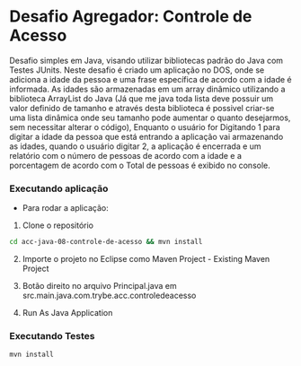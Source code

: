 # Desafio Agregador: Controle de Acesso

Desafio simples em Java, visando utilizar bibliotecas padrão do Java com Testes JUnits. Neste desafio é criado um aplicação no DOS, onde se adiciona a idade da pessoa e uma frase específica de acordo com a idade é informada. As idades são armazenadas em um array dinâmico utilizando a biblioteca ArrayList do Java (Já que me java toda lista deve possuir um valor definido de tamanho e através desta biblioteca é possivel criar-se uma lista dinâmica onde seu tamanho pode aumentar o quanto desejarmos, sem necessitar alterar o código), Enquanto o usuário for Digitando 1 para digitar a idade da pessoa que está entrando a aplicação vai armazenando as idades, quando o usuário digitar 2, a aplicação é encerrada e um relatório com o número de pessoas de acordo com a idade e a porcentagem de acordo com o Total de pessoas é exibido no console.


### Executando aplicação

- Para rodar a aplicação:

1. Clone o repositório

  ```bash
  cd acc-java-08-controle-de-acesso && mvn install
  ```

2. Importe o projeto no Eclipse como Maven Project - Existing Maven Project

3. Botão direito no arquivo Principal.java em src.main.java.com.trybe.acc.controledeacesso

4. Run As Java Application

### Executando Testes

  ```bash
  mvn install
  ```
